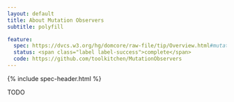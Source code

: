 ```yaml
---
layout: default
title: About Mutation Observers
subtitle: polyfill

feature:
  spec: https://dvcs.w3.org/hg/domcore/raw-file/tip/Overview.html#mutation-observers
  status: <span class="label label-success">complete</span>
  code: https://github.com/toolkitchen/MutationObservers
---
```


{% include spec-header.html %}

TODO
